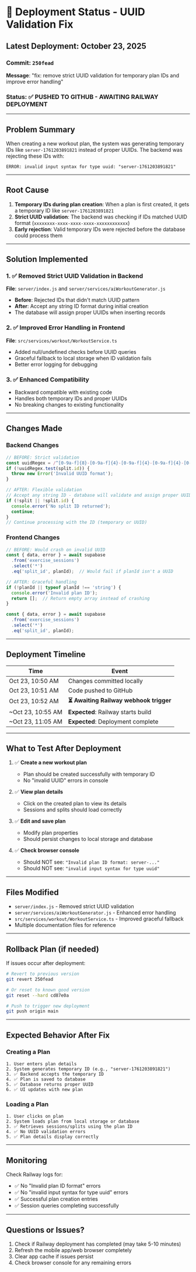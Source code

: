 # 🚀 Deployment Status - UUID Validation Fix

## Latest Deployment: October 23, 2025

### Commit: `250fead`
**Message**: "fix: remove strict UUID validation for temporary plan IDs and improve error handling"

### Status: ✅ PUSHED TO GITHUB - AWAITING RAILWAY DEPLOYMENT

---

## Problem Summary

When creating a new workout plan, the system was generating temporary IDs like `server-1761203891821` instead of proper UUIDs. The backend was rejecting these IDs with:

```
ERROR: invalid input syntax for type uuid: "server-1761203891821"
```

---

## Root Cause

1. **Temporary IDs during plan creation**: When a plan is first created, it gets a temporary ID like `server-1761203891821`
2. **Strict UUID validation**: The backend was checking if IDs matched UUID format (`xxxxxxxx-xxxx-xxxx-xxxx-xxxxxxxxxxxx`)
3. **Early rejection**: Valid temporary IDs were rejected before the database could process them

---

## Solution Implemented

### 1. ✅ Removed Strict UUID Validation in Backend
**File**: `server/index.js` and `server/services/aiWorkoutGenerator.js`

- **Before**: Rejected IDs that didn't match UUID pattern
- **After**: Accept any string ID format during initial creation
- The database will assign proper UUIDs when inserting records

### 2. ✅ Improved Error Handling in Frontend
**File**: `src/services/workout/WorkoutService.ts`

- Added null/undefined checks before UUID queries
- Graceful fallback to local storage when ID validation fails
- Better error logging for debugging

### 3. ✅ Enhanced Compatibility
- Backward compatible with existing code
- Handles both temporary IDs and proper UUIDs
- No breaking changes to existing functionality

---

## Changes Made

### Backend Changes
```javascript
// BEFORE: Strict validation
const uuidRegex = /^[0-9a-f]{8}-[0-9a-f]{4}-[0-9a-f]{4}-[0-9a-f]{4}-[0-9a-f]{12}$/i;
if (!uuidRegex.test(split.id)) {
  throw new Error('Invalid UUID format');
}

// AFTER: Flexible validation
// Accept any string ID - database will validate and assign proper UUIDs
if (!split || !split.id) {
  console.error('No split ID returned');
  continue;
}
// Continue processing with the ID (temporary or UUID)
```

### Frontend Changes
```typescript
// BEFORE: Would crash on invalid UUID
const { data, error } = await supabase
  .from('exercise_sessions')
  .select('*')
  .eq('split_id', planId);  // Would fail if planId isn't a UUID

// AFTER: Graceful handling
if (!planId || typeof planId !== 'string') {
  console.error('Invalid plan ID');
  return [];  // Return empty array instead of crashing
}

const { data, error } = await supabase
  .from('exercise_sessions')
  .select('*')
  .eq('split_id', planId);
```

---

## Deployment Timeline

| Time | Event |
|------|-------|
| Oct 23, 10:50 AM | Changes committed locally |
| Oct 23, 10:51 AM | Code pushed to GitHub |
| Oct 23, 10:52 AM | **⏳ Awaiting Railway webhook trigger** |
| ~Oct 23, 10:55 AM | **Expected**: Railway starts build |
| ~Oct 23, 11:05 AM | **Expected**: Deployment complete |

---

## What to Test After Deployment

1. ✅ **Create a new workout plan**
   - Plan should be created successfully with temporary ID
   - No "invalid UUID" errors in console

2. ✅ **View plan details**
   - Click on the created plan to view its details
   - Sessions and splits should load correctly

3. ✅ **Edit and save plan**
   - Modify plan properties
   - Should persist changes to local storage and database

4. ✅ **Check browser console**
   - Should NOT see: `"Invalid plan ID format: server-..."`
   - Should NOT see: `"invalid input syntax for type uuid"`

---

## Files Modified

- `server/index.js` - Removed strict UUID validation
- `server/services/aiWorkoutGenerator.js` - Enhanced error handling
- `src/services/workout/WorkoutService.ts` - Improved graceful fallback
- Multiple documentation files for reference

---

## Rollback Plan (if needed)

If issues occur after deployment:

```bash
# Revert to previous version
git revert 250fead

# Or reset to known good version
git reset --hard cd87e0a

# Push to trigger new deployment
git push origin main
```

---

## Expected Behavior After Fix

### Creating a Plan
```
1. User enters plan details
2. System generates temporary ID (e.g., "server-1761203891821")
3. ✅ Backend accepts the temporary ID
4. ✅ Plan is saved to database
5. ✅ Database returns proper UUID
6. ✅ UI updates with new plan
```

### Loading a Plan
```
1. User clicks on plan
2. System loads plan from local storage or database
3. ✅ Retrieves sessions/splits using the plan ID
4. ✅ No UUID validation errors
5. ✅ Plan details display correctly
```

---

## Monitoring

Check Railway logs for:
- ✅ No "Invalid plan ID format" errors
- ✅ No "invalid input syntax for type uuid" errors
- ✅ Successful plan creation entries
- ✅ Session queries completing successfully

---

## Questions or Issues?

1. Check if Railway deployment has completed (may take 5-10 minutes)
2. Refresh the mobile app/web browser completely
3. Clear app cache if issues persist
4. Check browser console for any remaining errors
